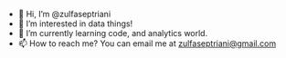 - 👋 Hi, I’m @zulfaseptriani
- 👀 I’m interested in data things!
- 🌱 I’m currently learning code, and analytics world.
- 📫 How to reach me? You can email me at zulfaseptriani@gmail.com

<!---
zulfaseptriani/zulfaseptriani is a ✨ special ✨ repository because its `README.md` (this file) appears on your GitHub profile.
You can click the Preview link to take a look at your changes.
--->
